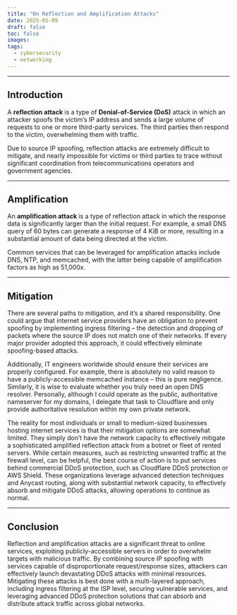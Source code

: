 ```yaml
---
title: "On Reflection and Amplification Attacks"
date: 2025-05-09
draft: false
toc: false
images:
tags:
  - cybersecurity
  - networking
---
```


---

## Introduction

A **reflection attack** is a type of **Denial-of-Service (DoS)** attack in
 which an attacker spoofs the victim’s IP address and sends a large volume of
 requests to one or more third-party services. The third parties then respond
 to the victim, overwhelming them with traffic.

Due to source IP spoofing, reflection attacks are extremely difficult to
 mitigate, and nearly impossible for victims or third parties to trace without
 significant coordination from telecommunications operators and government
 agencies.

---

## Amplification

An **amplification attack** is a type of reflection attack in which the
 response data is significantly larger than the initial request. For example,
 a small DNS query of 60 bytes can generate a response of 4 KiB or more,
 resulting in a substantial amount of data being directed at the victim.

Common services that can be leveraged for amplification attacks include DNS,
 NTP, and memcached, with the latter being capable of amplification factors as
 high as 51,000x.

---

## Mitigation

There are several paths to mitigation, and it’s a shared responsibility. One
 could argue that internet service providers have an obligation to prevent
 spoofing by implementing ingress filtering – the detection and dropping of
 packets where the source IP does not match one of their networks. If every
 major provider adopted this approach, it could effectively eliminate
 spoofing-based attacks.

Additionally, IT engineers worldwide should ensure their services are properly
 configured. For example, there is absolutely no valid reason to have a
 publicly-accessible memcached instance – this is pure negligence. Similarly,
 it is wise to evaluate whether you truly need an open DNS resolver.
 Personally, although I could operate as the public, authoritative nameserver
 for my domains, I delegate that task to Cloudflare and only provide
 authoritative resolution within my own private network.

The reality for most individuals or small to medium-sized businesses hosting
 internet services is that their mitigation options are somewhat limited. They
 simply don’t have the network capacity to effectively mitigate a sophisticated
 amplified reflection attack from a botnet or fleet of rented servers. While
 certain measures, such as restricting unwanted traffic at the firewall level,
 can be helpful, the best course of action is to put services behind commercial
 DDoS protection, such as Cloudflare DDoS protection or AWS Shield. These
 organizations leverage advanced detection techniques and Anycast routing,
 along with substantial network capacity, to effectively absorb and mitigate
 DDoS attacks, allowing operations to continue as normal.

---

## Conclusion

Reflection and amplification attacks are a significant threat to online
 services, exploiting publicly-accessible servers in order to overwhelm targets
 with malicious traffic. By combining source IP spoofing with services capable
 of disproportionate request/response sizes, attackers can effectively launch
 devastating DDoS attacks with minimal resources. Mitigating these attacks is
 best done with a multi-layered approach, including ingress filtering at the
 ISP level, securing vulnerable services, and leveraging advanced DDoS
 protection solutions that can absorb and distribute attack traffic across
 global networks.
